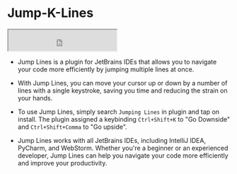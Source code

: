 # Jump-K-Lines

<iframe width="245px" height="48px" src="https://plugins.jetbrains.com/embeddable/install/22878"></iframe>

* Jump Lines is a plugin for JetBrains IDEs that allows you to navigate your code more efficiently by jumping multiple lines at once.

* With Jump Lines, you can move your cursor up or down by a number of lines with a single keystroke, saving you time and reducing the strain on your hands.

* To use Jump Lines, simply search `Jumping Lines` in plugin and tap on install. The plugin assigned a keybinding `Ctrl+Shift+K` to "Go Downside" and `Ctrl+Shift+Comma` to "Go upside".

<!--* You can customize the number of lines to jump by modifying the plugin settings. -->

* Jump Lines works with all JetBrains IDEs, including IntelliJ IDEA, PyCharm, and WebStorm. Whether you're a beginner or an experienced developer, Jump Lines can help you navigate your code more efficiently and improve your productivity.